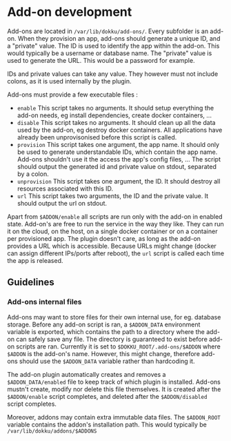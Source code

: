 # Add-on development
Add-ons are located in `/var/lib/dokku/add-ons/`. Every subfolder is an add-on.
When they provision an app, add-ons should generate a unique ID, and a "private" value.
The ID is used to identify the app within the add-on. This would typically be a username or database name.
The "private" value is used to generate the URL. This would be a password for example.

IDs and private values can take any value. They however must not include colons, as it is used internally by the plugin.

Add-ons must provide a few executable files : 
* `enable` This script takes no arguments. It should setup everything the add-on needs, eg install dependencies, create docker containers, ...
* `disable` This script takes no arguments. It should clean up all the data used by the add-on, eg destroy docker containers. All applications have already been unprovisonised before this script is called.
* `provision` This script takes one argument, the app name. It should only be used to generate understandable IDs, which contain the app name. Add-ons shouldn't use it the access the app's config files, ...
The script should output the generated id and private value on stdout, separated by a colon.
* `unprovision` This script takes one argument, the ID. It should destroy all resources associated with this ID.
* `url` This script takes two arguments, the ID and the private value. It should output the url on stdout.

Apart from `$ADDON/enable` all scripts are run only with the add-on in enabled state.
Add-on's are free to run the service in the way they like. They can run it on the cloud, on the host, on a single docker container or on a container per provisioned app. The plugin doesn't care, as long as the add-on provides a URL which is accessible.
Because URLs might change (docker can assign different IPs/ports after reboot), the `url` script is called each time the app is released.

## Guidelines
### Add-ons internal files
Add-ons may want to store files for their own internal use, for eg. database storage.
Before any add-on script is ran, a `$ADDON_DATA` environment variable is exported, which contains the path to a directory where the add-on can safely save any file. The directory is guaranteed to exist before add-on scripts are ran.
Currently it is set to `$DOKKU_ROOT/.add-ons/$ADDON` where `$ADDON` is the add-on's name. However, this might change, therefore add-ons should use the `$ADDON_DATA` variable rather than hardcoding it.

The add-on plugin automatically creates and removes a `$ADDON_DATA/enabled` file to keep track of which plugin is installed. Add-ons mustn't create, modify nor delete this file themselves.
It is created after the `$ADDON/enable` script completes, and deleted after the `$ADDON/disabled` script completes.

Moreover, addons may contain extra immutable data files. The `$ADDON_ROOT` variable contains the addon's installation path. This would typically be `/var/lib/dokku/addons/$ADDONS`
